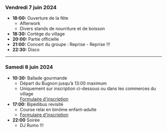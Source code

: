 ### Vendredi 7 juin 2024

* **18:00:** Ouverture de la fête
    * Afterwork
    * Divers stands de nourriture et de boisson
* **18:30:** Cortège du village
* **20:00:** Partie officielle
* **21:00:** Concert du groupe : Reprise - Reprise !!!
* **22:30:** Disco

---

### Samedi 8 juin 2024

* **10:30:** Ballade gourmande
    * Départ du Bugnon jusqu’à 13:00 maximum
    * Uniquement sur inscription ci-dessous ou dans les commerces du village  
    <a class="btn" href="https://docs.google.com/forms/d/e/1FAIpQLSeixsLadFwEtv32wbAh3nv7vWr49artu-T2bgxlyBxFNG5McA/viewform" target="_blank">Formulaire d'inscription</a>
* **17:00:** Bipédibus revisité
    * Course relai en binôme enfant-adulte
    * <a class="btn" href="https://docs.google.com/forms/d/e/1FAIpQLSdLsYEkdGROmuKlpnMb1XbJE9THYkISr7Z9LMEA5p7TfqWw-w/viewform?pli=1" target="_blank">Formulaire d'inscription</a>
* **22:00** Soirée
    * DJ Rumo !!!
   
